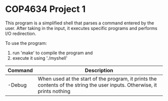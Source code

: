 #  COP4634 Project 1

This program is a simplified shell that parses a command entered by the user. After taking in the input, it executes specific programs and performs I/O redirection.

To use the program:
1) run 'make' to compile the program and 
2) execute it using './myshell'

|Command  |Description                                                                                                              |
|---------|-------------------------------------------------------------------------------------------------------------------------|
|-Debug   |When used at the start of the program, it prints the contents of the string the user inputs. Otherwise, it prints nothing|
